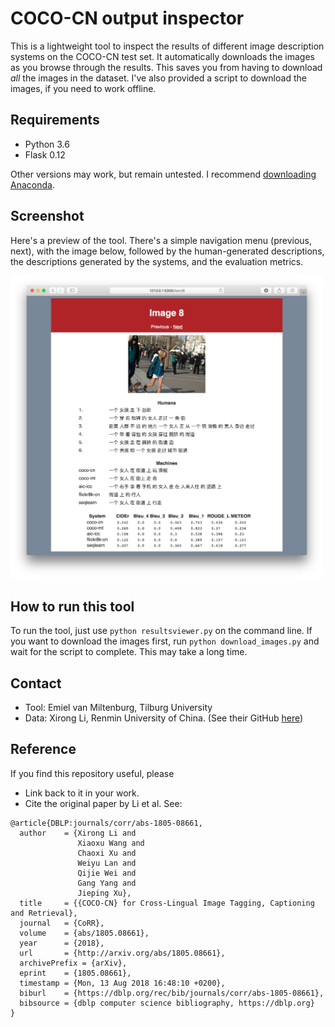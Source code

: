 # COCO-CN output inspector
This is a lightweight tool to inspect the results of different image description
systems on the COCO-CN test set. It automatically downloads the images as you
browse through the results. This saves you from having to download *all* the
images in the dataset. I've also provided a script to download the images, if you
need to work offline.

## Requirements

* Python 3.6
* Flask 0.12

Other versions may work, but remain untested. I recommend [downloading Anaconda](https://www.anaconda.com/download/).

## Screenshot
Here's a preview of the tool. There's a simple navigation menu (previous, next),
with the image below, followed by the human-generated descriptions, the descriptions
generated by the systems, and the evaluation metrics.

<img src="screen.png" alt="screenshot" width="500"/>

## How to run this tool

To run the tool, just use `python resultsviewer.py` on the command line.
If you want to download the images first, run `python download_images.py` and wait for the script to complete. This may take a long time.

## Contact
* Tool: Emiel van Miltenburg, Tilburg University
* Data: Xirong Li, Renmin University of China. (See their GitHub [here](https://github.com/li-xirong/coco-cn))

## Reference
If you find this repository useful, please
* Link back to it in your work.
* Cite the original paper by Li et al. See:

```
@article{DBLP:journals/corr/abs-1805-08661,
  author    = {Xirong Li and
               Xiaoxu Wang and
               Chaoxi Xu and
               Weiyu Lan and
               Qijie Wei and
               Gang Yang and
               Jieping Xu},
  title     = {{COCO-CN} for Cross-Lingual Image Tagging, Captioning and Retrieval},
  journal   = {CoRR},
  volume    = {abs/1805.08661},
  year      = {2018},
  url       = {http://arxiv.org/abs/1805.08661},
  archivePrefix = {arXiv},
  eprint    = {1805.08661},
  timestamp = {Mon, 13 Aug 2018 16:48:10 +0200},
  biburl    = {https://dblp.org/rec/bib/journals/corr/abs-1805-08661},
  bibsource = {dblp computer science bibliography, https://dblp.org}
}
```
